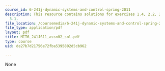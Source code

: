 ```yaml
---
course_id: 6-241j-dynamic-systems-and-control-spring-2011
description: This resource contains solutions for exercises 1.4, 2.2, 2.3, 2.8, and
  3.1.
file_location: /coursemedia/6-241j-dynamic-systems-and-control-spring-2011/de27b7d21756e72fba5395802d5cb962_MIT6_241JS11_assn02_sol.pdf
file_type: application/pdf
layout: pdf
title: MIT6_241JS11_assn02_sol.pdf
type: course
uid: de27b7d21756e72fba5395802d5cb962

---
```

None